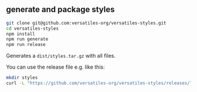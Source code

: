 ## generate and package styles

```bash
git clone git@github.com:versatiles-org/versatiles-styles.git
cd versatiles-styles
npm install
npm run generate
npm run release
```

Generates a `dist/styles.tar.gz` with all files.

You can use the release file e.g. like this:
```bash
mkdir styles
curl -L "https://github.com/versatiles-org/versatiles-styles/releases/latest/download/styles.tar.gz" | gzip -d | tar -xf - -C ./styles/
```
